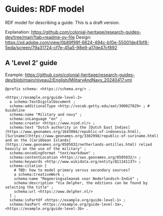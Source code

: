 # Guides: RDF model

RDF model for describing a guide. This is a draft version.

Explanation: https://github.com/colonial-heritage/research-guides-dev/tree/main?tab=readme-ov-file
Design: https://xd.adobe.com/view/0b89f99f-6624-494c-b10e-55001de41bf8-5eda/screen/79a31724-cf7e-45a5-98e9-a17de47cf892

## A 'Level 2' guide

Example: https://github.com/colonial-heritage/research-guides-dev/blob/main/niveau2/English/MilitaryAndNavy_20240417.yml

```turtle
@prefix schema: <https://schema.org/> .

<https://example.org/guide-level-2>
  a schema:TextDigitalDocument ;
  schema:additionalType <http://vocab.getty.edu/aat/300027029> ; # Guideline
  schema:name "Military and navy" ;
  schema:inLanguage "en" ;
  schema:creator <https://www.niod.nl/> ;
  schema:text "Dutch authority in the [Dutch East Indies](https://www.geonames.org/1643084/republic-of-indonesia.html), [Suriname](https://www.geonames.org/3382998/republic-of-suriname.html) and on the [Caribbean Islands](https://www.geonames.org/8505032/netherlands-antilles.html) relied heavily on the use of the military" ;
  schema:encodingFormat "text/markdown" ;
  schema:contentLocation <https://sws.geonames.org/8505032/> ;
  schema:keywords <http://www.wikidata.org/entity/Q11141137> ;
  schema:citation [
    # TBD: how to model primary versus secondary sources?
    a schema:CreativeWork ;
    schema:name "Regeeringsalmanak voor Nederlandsch-Indië" ;
    schema:description "Via Delpher, the editions can be found by selecting the title" ;
    schema:url <https://www.delpher.nl/>
  ] ;
  schema:isPartOf <https://example.org/guide-level-1> ;
  schema:hasPart <https://example.org/guide-level-3a>, <https://example.org/guide-level-3b> .
```
